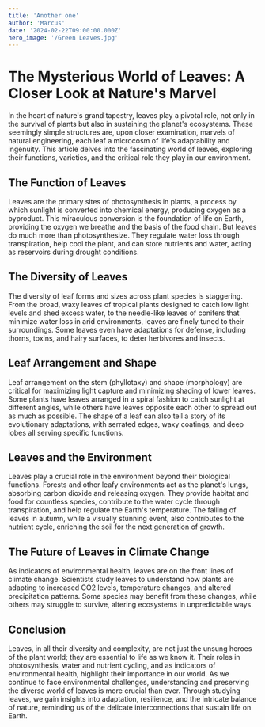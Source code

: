 ```yaml
---
title: 'Another one'
author: 'Marcus'
date: '2024-02-22T09:00:00.000Z'
hero_image: '/Green Leaves.jpg'
---
```


# The Mysterious World of Leaves: A Closer Look at Nature's Marvel

In the heart of nature's grand tapestry, leaves play a pivotal role, not only in the survival of plants but also in sustaining the planet's ecosystems. These seemingly simple structures are, upon closer examination, marvels of natural engineering, each leaf a microcosm of life's adaptability and ingenuity. This article delves into the fascinating world of leaves, exploring their functions, varieties, and the critical role they play in our environment.

## The Function of Leaves

Leaves are the primary sites of photosynthesis in plants, a process by which sunlight is converted into chemical energy, producing oxygen as a byproduct. This miraculous conversion is the foundation of life on Earth, providing the oxygen we breathe and the basis of the food chain. But leaves do much more than photosynthesize. They regulate water loss through transpiration, help cool the plant, and can store nutrients and water, acting as reservoirs during drought conditions.

## The Diversity of Leaves

The diversity of leaf forms and sizes across plant species is staggering. From the broad, waxy leaves of tropical plants designed to catch low light levels and shed excess water, to the needle-like leaves of conifers that minimize water loss in arid environments, leaves are finely tuned to their surroundings. Some leaves even have adaptations for defense, including thorns, toxins, and hairy surfaces, to deter herbivores and insects.

## Leaf Arrangement and Shape

Leaf arrangement on the stem (phyllotaxy) and shape (morphology) are critical for maximizing light capture and minimizing shading of lower leaves. Some plants have leaves arranged in a spiral fashion to catch sunlight at different angles, while others have leaves opposite each other to spread out as much as possible. The shape of a leaf can also tell a story of its evolutionary adaptations, with serrated edges, waxy coatings, and deep lobes all serving specific functions.

## Leaves and the Environment

Leaves play a crucial role in the environment beyond their biological functions. Forests and other leafy environments act as the planet's lungs, absorbing carbon dioxide and releasing oxygen. They provide habitat and food for countless species, contribute to the water cycle through transpiration, and help regulate the Earth's temperature. The falling of leaves in autumn, while a visually stunning event, also contributes to the nutrient cycle, enriching the soil for the next generation of growth.

## The Future of Leaves in Climate Change

As indicators of environmental health, leaves are on the front lines of climate change. Scientists study leaves to understand how plants are adapting to increased CO2 levels, temperature changes, and altered precipitation patterns. Some species may benefit from these changes, while others may struggle to survive, altering ecosystems in unpredictable ways.

## Conclusion

Leaves, in all their diversity and complexity, are not just the unsung heroes of the plant world; they are essential to life as we know it. Their roles in photosynthesis, water and nutrient cycling, and as indicators of environmental health, highlight their importance in our world. As we continue to face environmental challenges, understanding and preserving the diverse world of leaves is more crucial than ever. Through studying leaves, we gain insights into adaptation, resilience, and the intricate balance of nature, reminding us of the delicate interconnections that sustain life on Earth.
